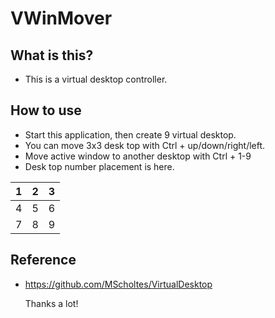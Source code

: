 # VWinMover

## What is this?
- This is a virtual desktop controller.
## How to use
- Start this application, then create 9 virtual desktop.
- You can move 3x3 desk top with Ctrl + up/down/right/left.
- Move active window to another desktop with Ctrl + 1-9
- Desk top number placement is here.
  
 | 1 | 2 | 3 | 
 |:-:|:-:|:-:|
 | 4 | 5 | 6 | 
 | 7 | 8 | 9 | 

## Reference
- https://github.com/MScholtes/VirtualDesktop

  Thanks a lot!
  
